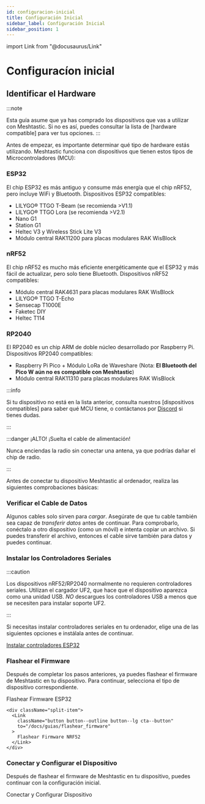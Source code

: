 ```yaml
---
id: configuracion-inicial
title: Configuración Inicial
sidebar_label: Configuración Inicial
sidebar_position: 1
---
```


import Link from "@docusaurus/Link"

<!-- Falta añadir enlaces a otros post con los drivers y mas detalles de ambos tipos de dispositivos -->

# Configuracíon inicial

## Identificar el Hardware

:::note

Esta guía asume que ya has comprado los dispositivos que vas a utilizar con Meshtastic. Si no es así, puedes consultar la lista de [hardware compatible] para ver tus opciones.
:::

Antes de empezar, es importante determinar qué tipo de hardware estás utilizando. Meshtastic funciona con dispositivos que tienen estos tipos de Microcontroladores (MCU):

### ESP32

El chip ESP32 es más antiguo y consume más energía que el chip nRF52, pero incluye WiFi y Bluetooth. Dispositivos ESP32 compatibles:

- LILYGO® TTGO T-Beam (se recomienda >V1.1)
- LILYGO® TTGO Lora (se recomienda >V2.1)
- Nano G1
- Station G1
- Heltec V3 y Wireless Stick Lite V3
- Módulo central RAK11200 para placas modulares RAK WisBlock

### nRF52

El chip nRF52 es mucho más eficiente energéticamente que el ESP32 y más fácil de actualizar, pero solo tiene Bluetooth. Dispositivos nRF52 compatibles:

- Módulo central RAK4631 para placas modulares RAK WisBlock
- LILYGO® TTGO T-Echo
- Sensecap T1000E
- Faketec DIY
- Heltec T114

### RP2040

El RP2040 es un chip ARM de doble núcleo desarrollado por Raspberry Pi. Dispositivos RP2040 compatibles:

- Raspberry Pi Pico + Módulo LoRa de Waveshare (Nota: **El Bluetooth del Pico W aún no es compatible con Meshtastic**)
- Módulo central RAK11310 para placas modulares RAK WisBlock

:::info

Si tu dispositivo no está en la lista anterior, consulta nuestros [dispositivos compatibles] para saber qué MCU tiene, o contáctanos por [Discord](https://discord.gg/ktMAKGBnBs) si tienes dudas.

:::

:::danger ¡ALTO! ¡Suelta el cable de alimentación!

Nunca enciendas la radio sin conectar una antena, ya que podrías dañar el chip de radio.

:::

Antes de conectar tu dispositivo Meshtastic al ordenador, realiza las siguientes comprobaciones básicas:

### Verificar el Cable de Datos

Algunos cables solo sirven para _cargar_. Asegúrate de que tu cable también sea capaz de _transferir datos_ antes de continuar. Para comprobarlo, conéctalo a otro dispositivo (como un móvil) e intenta copiar un archivo. Si puedes transferir el archivo, entonces el cable sirve también para datos y puedes continuar.

### Instalar los Controladores Seriales

:::caution

Los dispositivos nRF52/RP2040 normalmente no requieren controladores seriales. Utilizan el cargador UF2, que hace que el dispositivo aparezca como una unidad USB. _NO_ descargues los controladores USB a menos que se necesiten para instalar soporte UF2.

:::

Si necesitas instalar controladores seriales en tu ordenador, elige una de las siguientes opciones e instálala antes de continuar.

<div className="indexCtasBody">
  <div className="split-container">
    <div className="split-item">
      <a
        className="button button--outline button--lg cta--button"
        href="http://www.wch-ic.com/downloads/CH341SER_EXE.html"
        target="_blank"
        rel="noopener noreferrer"
      >
        Instalar controladores ESP32
      </a>
    </div>
  </div>
</div>

### Flashear el Firmware

Después de completar los pasos anteriores, ya puedes flashear el firmware de Meshtastic en tu dispositivo. Para continuar, selecciona el tipo de dispositivo correspondiente.

<div className="indexCtasBody">
  <div className="split-container">
    <div className="split-item">
      <Link
        className="button button--outline button--lg cta--button"
        to="/docs/guias/flashear_firmware"
      >
        Flashear Firmware ESP32 
      </Link>
    </div>

    <div className="split-item">
      <Link
        className="button button--outline button--lg cta--button"
        to="/docs/guias/flashear_firmware"
      >
        Flashear Firmware NRF52
      </Link>
    </div>
  </div>
</div>

### Conectar y Configurar el Dispositivo

Después de flashear el firmware de Meshtastic en tu dispositivo, puedes continuar con la configuración inicial.

<div className="indexCtasBody">
  <Link
    className="button button--outline button--lg cta--button"
    to=""
  >
    Conectar y Configurar Dispositivo
  </Link>
</div>
